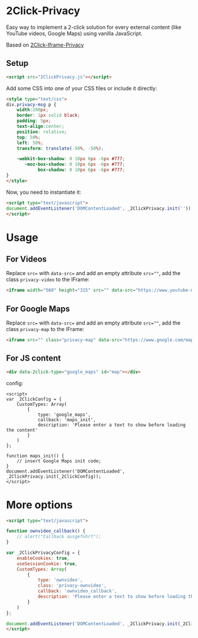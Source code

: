 # 2Click-Privacy

Easy way to implement a 2-click solution for every external content (like YouTube videos, Google Maps) using vanilla JavaScript.

Based on [2Click-Iframe-Privacy](https://01-scripts.github.io/2Click-Iframe-Privacy/)

## Setup

```html
<script src="2ClickPrivacy.js"></script>
```

Add some CSS into one of your CSS files or include it directly:

```html
<style type="text/css">
div.privacy-msg p {
    width:200px;
    border: 1px solid black;
    padding: 5px;
    text-align:center;
    position: relative;
    top: 50%;
    left: 50%;
    transform: translate(-50%, -50%);

    -webkit-box-shadow: 0 10px 6px -6px #777;
       -moz-box-shadow: 0 10px 6px -6px #777;
            box-shadow: 0 10px 6px -6px #777;
}
</style>
```

Now, you need to instantiate it:

```html
<script type="text/javascript">
document.addEventListener('DOMContentLoaded', _2ClickPrivacy.init(''));
</script>
```

# Usage

## For Videos

Replace `src=` with `data-src=` and add an empty attribute `src=""`, add the class `privacy-video` to the IFrame:

```html
<iframe width="560" height="315" src="" data-src="https://www.youtube-nocookie.com/embed/oHg5SJYRHA0" class="privacy-video" frameborder="0" allow="autoplay; encrypted-media" allowfullscreen></iframe>
```

## For Google Maps

Replace `src=` with `data-src=` and add an empty attribute `src=""`, add the class `privacy-map` to the IFrame:

```html
<iframe src="" class="privacy-map" data-src="https://www.google.com/maps/embed?pb=!1m14!1m12!1m3!1d2684819.3977904147!2d11.4079934!3d48.91741285!2m3!1f0!2f0!3f0!3m2!1i1024!2i768!4f13.1!5e0!3m2!1sde!2sde!4v1526416354209" width="600" height="450" frameborder="0" style="border:0" allowfullscreen></iframe>
```
## For JS content


```html
<div data-2click-type="google_maps" id="map"></div>
```

config:

```
<script>
var _2ClickConfig = {
    CustomTypes: Array(
        {
            type: 'google_maps',
            callback: 'maps_init',
            description: 'Please enter a text to show before loading the content'
        }
    )
};

function maps_init() {
    // insert Google Maps init code;
}
document.addEventListener('DOMContentLoaded', _2ClickPrivacy.init(_2ClickConfig));
</script>
```

# More options

```html
<script type="text/javascript">

function ownvideo_callback() {
    // alert("Callback ausgeführt");
}

var _2ClickPrivacyConfig = {
    enableCookies: true,
    useSessionCookie: true,
    CustomTypes: Array(
        {
            type: 'ownvideo',
            class: 'privacy-ownvideo',
            callback: 'ownvideo_callback',
            description: 'Please enter a text to show before loading the content<br />'
        }
    )
};

document.addEventListener('DOMContentLoaded', _2ClickPrivacy.init(_2ClickIframePrivacyConfig));
</script>
```
